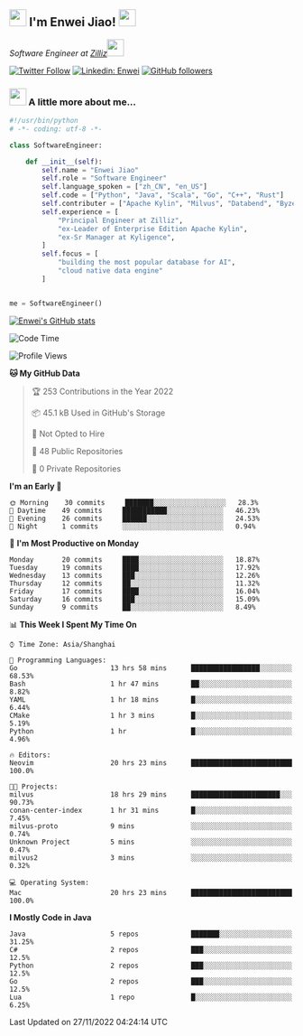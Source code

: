 <h2><img src="https://emojis.slackmojis.com/emojis/images/1531849430/4246/blob-sunglasses.gif?1531849430" width="30"/> I'm  Enwei Jiao! <img src="https://media.giphy.com/media/juBt25nT1KGys/giphy.gif" width=30> </h2>
<!-- <img align='right' src="https://media.giphy.com/media/M9gbBd9nbDrOTu1Mqx/giphy.gif" width="230"> -->
<p><em>Software Engineer at <a href="https://zilliz.com/">Zilliz</a><img src="https://media.giphy.com/media/WUlplcMpOCEmTGBtBW/giphy.gif" width="30"></em></p>

[![Twitter Follow](https://img.shields.io/twitter/follow/misteranmol?label=Follow)](https://twitter.com/intent/follow?screen_name=EnweiJiao)
[![Linkedin: Enwei](https://img.shields.io/badge/-enwei-blue?style=&logo=Linkedin&logoColor=white&link=https://www.linkedin.com/in/enwei-jiao-41192a97)](https://www.linkedin.com/in/enwei-jiao-41192a97/)
[![GitHub followers](https://img.shields.io/github/followers/jiaoew1991?label=Follow&style=social)](https://github.com/jiaoew1991)


### <img src="https://media.giphy.com/media/VgCDAzcKvsR6OM0uWg/giphy.gif" width="30"> A little more about me...  

```python
#!/usr/bin/python
# -*- coding: utf-8 -*-

class SoftwareEngineer:

    def __init__(self):
        self.name = "Enwei Jiao"
        self.role = "Software Engineer"
        self.language_spoken = ["zh_CN", "en_US"]
        self.code = ["Python", "Java", "Scala", "Go", "C++", "Rust"]
        self.contributer = ["Apache Kylin", "Milvus", "Databend", "Byzer-Lang"]
        self.experience = [
            "Principal Engineer at Zilliz",
            "ex-Leader of Enterprise Edition Apache Kylin",
            "ex-Sr Manager at Kyligence",
        ]
        self.focus = [
            "building the most popular database for AI",
            "cloud native data engine"
        ]


me = SoftwareEngineer()
```

[![Enwei's GitHub stats](https://github-readme-stats.vercel.app/api?username=jiaoew1991&count_private=true&show_icons=true)](https://github.com/jiaoew1991/jiaoew1991)

<!-- [![Top Langs](https://github-readme-stats.vercel.app/api/top-langs/?username=jiaoew1991&layout=compact)](https://github.com/jiaoew1991/jiaoew1991) -->

<!--START_SECTION:waka-->
![Code Time](http://img.shields.io/badge/Code%20Time-315%20hrs%2038%20mins-blue)

![Profile Views](http://img.shields.io/badge/Profile%20Views-0-blue)

**🐱 My GitHub Data** 

> 🏆 253 Contributions in the Year 2022
 > 
> 📦 45.1 kB Used in GitHub's Storage 
 > 
> 🚫 Not Opted to Hire
 > 
> 📜 48 Public Repositories 
 > 
> 🔑 0 Private Repositories  
 > 
**I'm an Early 🐤** 

```text
🌞 Morning    30 commits     ███████░░░░░░░░░░░░░░░░░░   28.3% 
🌆 Daytime    49 commits     ███████████░░░░░░░░░░░░░░   46.23% 
🌃 Evening    26 commits     ██████░░░░░░░░░░░░░░░░░░░   24.53% 
🌙 Night      1 commits      ░░░░░░░░░░░░░░░░░░░░░░░░░   0.94%

```
📅 **I'm Most Productive on Monday** 

```text
Monday       20 commits     ████░░░░░░░░░░░░░░░░░░░░░   18.87% 
Tuesday      19 commits     ████░░░░░░░░░░░░░░░░░░░░░   17.92% 
Wednesday    13 commits     ███░░░░░░░░░░░░░░░░░░░░░░   12.26% 
Thursday     12 commits     ██░░░░░░░░░░░░░░░░░░░░░░░   11.32% 
Friday       17 commits     ████░░░░░░░░░░░░░░░░░░░░░   16.04% 
Saturday     16 commits     ███░░░░░░░░░░░░░░░░░░░░░░   15.09% 
Sunday       9 commits      ██░░░░░░░░░░░░░░░░░░░░░░░   8.49%

```


📊 **This Week I Spent My Time On** 

```text
⌚︎ Time Zone: Asia/Shanghai

💬 Programming Languages: 
Go                       13 hrs 58 mins      █████████████████░░░░░░░░   68.53% 
Bash                     1 hr 47 mins        ██░░░░░░░░░░░░░░░░░░░░░░░   8.82% 
YAML                     1 hr 18 mins        █░░░░░░░░░░░░░░░░░░░░░░░░   6.44% 
CMake                    1 hr 3 mins         █░░░░░░░░░░░░░░░░░░░░░░░░   5.19% 
Python                   1 hr                █░░░░░░░░░░░░░░░░░░░░░░░░   4.96%

🔥 Editors: 
Neovim                   20 hrs 23 mins      █████████████████████████   100.0%

🐱‍💻 Projects: 
milvus                   18 hrs 29 mins      ██████████████████████░░░   90.73% 
conan-center-index       1 hr 31 mins        █░░░░░░░░░░░░░░░░░░░░░░░░   7.45% 
milvus-proto             9 mins              ░░░░░░░░░░░░░░░░░░░░░░░░░   0.74% 
Unknown Project          5 mins              ░░░░░░░░░░░░░░░░░░░░░░░░░   0.47% 
milvus2                  3 mins              ░░░░░░░░░░░░░░░░░░░░░░░░░   0.32%

💻 Operating System: 
Mac                      20 hrs 23 mins      █████████████████████████   100.0%

```

**I Mostly Code in Java** 

```text
Java                     5 repos             ███████░░░░░░░░░░░░░░░░░░   31.25% 
C#                       2 repos             ███░░░░░░░░░░░░░░░░░░░░░░   12.5% 
Python                   2 repos             ███░░░░░░░░░░░░░░░░░░░░░░   12.5% 
Go                       2 repos             ███░░░░░░░░░░░░░░░░░░░░░░   12.5% 
Lua                      1 repo              █░░░░░░░░░░░░░░░░░░░░░░░░   6.25%

```



 Last Updated on 27/11/2022 04:24:14 UTC
<!--END_SECTION:waka-->
